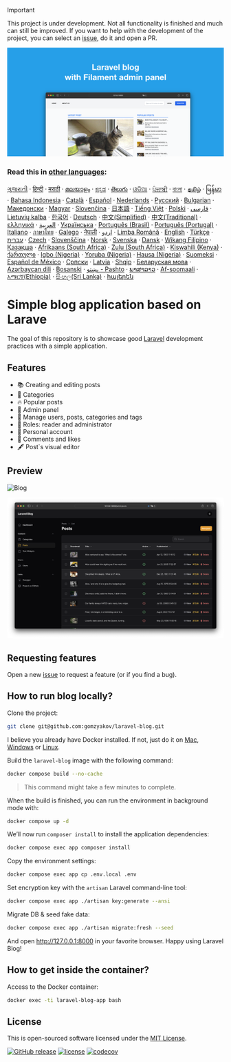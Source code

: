 >[!IMPORTANT]
>This project is under development. Not all functionality is finished and much can still be improved. If you want to help with the development of the project, you can select an [issue](https://github.com/gomzyakov/laravel-blog/issues), do it and open a PR.

![Simple personal blog app written on Laravel and MySQL](./docs/social-preview-en.png)

### Read this in [other languages](./translations/Translations.md):

[ગુજરાતી](translations/README.guj.md)
&middot; [हिन्दी](translations/README.hi.md)
&middot; [मराठी](translations/README.mr.md)
&middot; [മലയാളം](translations/README.ml.md)
&middot; [ಕನ್ನಡ](translations/README.ka.md)
&middot; [తెలుగు](translations/README.te.md)
&middot; [ଓଡିଆ](translations/README.od.md)
&middot; [ਪੰਜਾਬੀ](translations/README.pb.md)
&middot; [বাংলা](translations/README.bn.md)
&middot; [தமிழ்](translations/README.ta.md)
&middot; [မြန်မာ](translations/README.mm_unicode.md)
&middot; [Bahasa Indonesia](translations/README.id.md)
&middot; [Català](translations/README.ca.md)
&middot; [Español](translations/README.es.md)
&middot; [Nederlands](translations/README.nl.md)
&middot; [Русский](translations/README.ru.md)
&middot; [Bulgarian](translations/README.bg.md)
&middot; [Македонски](translations/README.mk.md)
&middot; [Magyar](translations/README.hu.md)
&middot; [Slovenčina](translations/README.slk.md)
&middot; [日本語](translations/README.ja.md)
&middot; [Tiếng Việt](translations/README.vn.md)
&middot; [Polski](translations/README.pl.md)
&middot; [فارسی](translations/README.fa.md)
&middot; [Lietuvių kalba](translations/README.lt.md)
&middot; [한국어](translations/README.ko.md)
&middot; [Deutsch](translations/README.de.md)
&middot; [中文(Simplified)](translations/README.zh-cn.md)
&middot; [中文(Traditional)](translations/README.zh-tw.md)
&middot; [ελληνικά](translations/README.gr.md)
&middot; [العربية](translations/README.ar.md)
&middot; [Українська](translations/README.ua.md)
&middot; [Português (Brasil)](/translations/README.pt-br.md)
&middot; [Português (Portugal)](translations/README.pt-pt.md)
&middot; [Italiano](translations/README.it.md)
&middot; [ภาษาไทย](translations/README.th.md)
&middot; [Galego](translations/README.gl.md)
&middot; [नेपाली](translations/README.np.md)
&middot; [اردو](translations/README.ur.md)
&middot; [Limba Română](translations/README.ro.md)
&middot; [English](README.md)
&middot; [Türkçe](translations/README.tr.md)
&middot; [עברית](translations/README.hb.md)
&middot; [Czech](translations/README.cs.md)
&middot; [Slovenščina](translations/README.sl.md)
&middot; [Norsk](translations/README.no.md)
&middot; [Svenska](translations/README.se.md)
&middot; [Dansk](translations/README.da.md)
&middot; [Wikang Filipino](translations/README.tl.md)
&middot; [Қазақша](translations/README.kz.md)
&middot; [Afrikaans (South Africa)](translations/README.afk.md)
&middot; [Zulu (South Africa)](translations/README.zul.md)
&middot; [Kiswahili (Kenya)](translations/README.kws.md)
&middot; [ქართული](translations/README.ge.md)
&middot; [Igbo (Nigeria)](translations/README.igb.md)
&middot; [Yoruba (Nigeria)](translations/README.yor.md)
&middot; [Hausa (Nigeria)](translations/README.hau.md)
&middot; [Suomeksi](translations/README.fi.md)
&middot; [Español de México](translations/README.mx.md)
&middot; [Српски](translations/README.sr.md)
&middot; [Latvia](translations/README.lv.md)
&middot; [Shqip](translations/README.al.md)
&middot; [Беларуская мова](translations/README.by.md)
&middot; [Azərbaycan dili](translations/README.aze.md)
&middot; [Bosanski](translations/README.bih.md)
&middot; [پښتو - Pashto](translations/README.ps.md)
&middot; [ພາສາລາວ](translations/README.la.md)
&middot; [Af-soomaali](translations/README.so.md)
&middot; [አማርኛ(Ethiopia)](translations/README.am.md)
&middot; [සිංහල(Sri Lanka)](translations/README.si.md)
&middot; [հայերեն](translations/README.arm.md)

# Simple blog application based on Larave

The goal of this repository is to showcase good [Laravel](https://laravel.com) development practices with a simple application.

## Features

- 📚 Creating and editing posts
- 🥑 Categories
- 🔥 Popular posts
- 🎉 Admin panel
- 🔧 Manage users, posts, categories and tags
- 👥 Roles: reader and administrator
- 🔐 Personal account
- 💬 Comments and likes
- 🖋️ Post`s visual editor

## Preview

![Blog](docs/screenshot-main-page.png)

![Blog](docs/screenshot-admin-panel.png)

## Requesting features

Open a new [issue](https://github.com/gomzyakov/laravel-blog/issues) to request a feature (or if you find a bug).

## How to run blog locally? 

Clone the project:

```bash
git clone git@github.com:gomzyakov/laravel-blog.git
```

I believe you already have Docker installed. If not, just do it on [Mac](https://docs.docker.com/desktop/install/mac-install/), [Windows](https://docs.docker.com/desktop/install/windows-install/) or [Linux](https://docs.docker.com/desktop/install/linux-install/).

Build the `laravel-blog` image with the following command:

```bash
docker compose build --no-cache
```

>This command might take a few minutes to complete.

When the build is finished, you can run the environment in background mode with:

```bash
docker compose up -d
```

We’ll now run `composer install` to install the application dependencies:

```bash
docker compose exec app composer install
```

Copy the environment settings:

```bash
docker compose exec app cp .env.local .env
```

Set encryption key with the `artisan` Laravel command-line tool:

```bash
docker compose exec app ./artisan key:generate --ansi
```

Migrate DB & seed fake data:

```bash
docker compose exec app ./artisan migrate:fresh --seed
```

And open http://127.0.0.1:8000 in your favorite browser. Happy using Laravel Blog!

## How to get inside the container?

Access to the Docker container:

```bash
docker exec -ti laravel-blog-app bash
```

## License

This is open-sourced software licensed under the [MIT License](https://github.com/gomzyakov/php-code-style/blob/main/LICENSE).


[![GitHub release](https://img.shields.io/github/release/gomzyakov/laravel-blog.svg)](https://github.com/gomzyakov/laravel-blog/releases/latest)
[![license](https://img.shields.io/badge/License-MIT-green.svg)](https://github.com/gomzyakov/laravel-blog/blob/development/LICENSE)
[![codecov](https://codecov.io/gh/gomzyakov/laravel-blog/branch/main/graph/badge.svg?token=4CYTVMVUYV)](https://codecov.io/gh/gomzyakov/laravel-blog)

